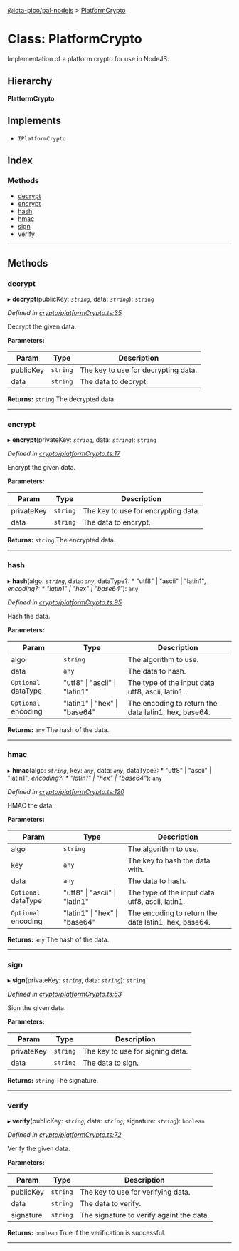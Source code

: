 [@iota-pico/pal-nodejs](../README.md) > [PlatformCrypto](../classes/platformcrypto.md)

# Class: PlatformCrypto

Implementation of a platform crypto for use in NodeJS.

## Hierarchy

**PlatformCrypto**

## Implements

* `IPlatformCrypto`

## Index

### Methods

* [decrypt](platformcrypto.md#decrypt)
* [encrypt](platformcrypto.md#encrypt)
* [hash](platformcrypto.md#hash)
* [hmac](platformcrypto.md#hmac)
* [sign](platformcrypto.md#sign)
* [verify](platformcrypto.md#verify)

---

## Methods

<a id="decrypt"></a>

###  decrypt

▸ **decrypt**(publicKey: *`string`*, data: *`string`*): `string`

*Defined in [crypto/platformCrypto.ts:35](https://github.com/iota-pico/pal-nodejs/blob/62a83c6/src/crypto/platformCrypto.ts#L35)*

Decrypt the given data.

**Parameters:**

| Param | Type | Description |
| ------ | ------ | ------ |
| publicKey | `string` |  The key to use for decrypting data. |
| data | `string` |  The data to decrypt. |

**Returns:** `string`
The decrypted data.

___
<a id="encrypt"></a>

###  encrypt

▸ **encrypt**(privateKey: *`string`*, data: *`string`*): `string`

*Defined in [crypto/platformCrypto.ts:17](https://github.com/iota-pico/pal-nodejs/blob/62a83c6/src/crypto/platformCrypto.ts#L17)*

Encrypt the given data.

**Parameters:**

| Param | Type | Description |
| ------ | ------ | ------ |
| privateKey | `string` |  The key to use for encrypting data. |
| data | `string` |  The data to encrypt. |

**Returns:** `string`
The encrypted data.

___
<a id="hash"></a>

###  hash

▸ **hash**(algo: *`string`*, data: *`any`*, dataType?: * "utf8" &#124; "ascii" &#124; "latin1"*, encoding?: * "latin1" &#124; "hex" &#124; "base64"*): `any`

*Defined in [crypto/platformCrypto.ts:95](https://github.com/iota-pico/pal-nodejs/blob/62a83c6/src/crypto/platformCrypto.ts#L95)*

Hash the data.

**Parameters:**

| Param | Type | Description |
| ------ | ------ | ------ |
| algo | `string` |  The algorithm to use. |
| data | `any` |  The data to hash. |
| `Optional` dataType |  "utf8" &#124; "ascii" &#124; "latin1"|  The type of the input data utf8, ascii, latin1. |
| `Optional` encoding |  "latin1" &#124; "hex" &#124; "base64"|  The encoding to return the data latin1, hex, base64. |

**Returns:** `any`
The hash of the data.

___
<a id="hmac"></a>

###  hmac

▸ **hmac**(algo: *`string`*, key: *`any`*, data: *`any`*, dataType?: * "utf8" &#124; "ascii" &#124; "latin1"*, encoding?: * "latin1" &#124; "hex" &#124; "base64"*): `any`

*Defined in [crypto/platformCrypto.ts:120](https://github.com/iota-pico/pal-nodejs/blob/62a83c6/src/crypto/platformCrypto.ts#L120)*

HMAC the data.

**Parameters:**

| Param | Type | Description |
| ------ | ------ | ------ |
| algo | `string` |  The algorithm to use. |
| key | `any` |  The key to hash the data with. |
| data | `any` |  The data to hash. |
| `Optional` dataType |  "utf8" &#124; "ascii" &#124; "latin1"|  The type of the input data utf8, ascii, latin1. |
| `Optional` encoding |  "latin1" &#124; "hex" &#124; "base64"|  The encoding to return the data latin1, hex, base64. |

**Returns:** `any`
The hash of the data.

___
<a id="sign"></a>

###  sign

▸ **sign**(privateKey: *`string`*, data: *`string`*): `string`

*Defined in [crypto/platformCrypto.ts:53](https://github.com/iota-pico/pal-nodejs/blob/62a83c6/src/crypto/platformCrypto.ts#L53)*

Sign the given data.

**Parameters:**

| Param | Type | Description |
| ------ | ------ | ------ |
| privateKey | `string` |  The key to use for signing data. |
| data | `string` |  The data to sign. |

**Returns:** `string`
The signature.

___
<a id="verify"></a>

###  verify

▸ **verify**(publicKey: *`string`*, data: *`string`*, signature: *`string`*): `boolean`

*Defined in [crypto/platformCrypto.ts:72](https://github.com/iota-pico/pal-nodejs/blob/62a83c6/src/crypto/platformCrypto.ts#L72)*

Verify the given data.

**Parameters:**

| Param | Type | Description |
| ------ | ------ | ------ |
| publicKey | `string` |  The key to use for verifying data. |
| data | `string` |  The data to verify. |
| signature | `string` |  The signature to verify againt the data. |

**Returns:** `boolean`
True if the verification is successful.

___


